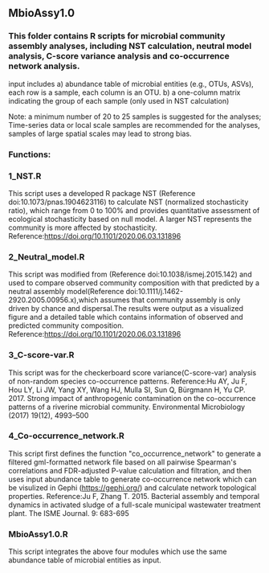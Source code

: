 ## MbioAssy1.0
### This folder contains R scripts for microbial community assembly analyses, including NST calculation, neutral model analysis, C-score variance analysis and co-occurrence network analysis.
input includes a) abundance table of microbial entities (e.g., OTUs, ASVs), each row is a sample, each column is an OTU.
               b) a one-column matrix indicating the group of each sample (only used in NST calculation)

Note: a minimum number of 20 to 25 samples is suggested for the analyses;
      Time-series data or local scale samples are recommended for the analyses, samples of large spatial scales may lead to strong bias.

### Functions:
### 1_NST.R
This script uses a developed R package NST (Reference doi:10.1073/pnas.1904623116) to calculate NST (normalized stochasticity ratio), which range from 0 to 100% and provides quantitative assessment of ecological stochasticity based on null model. A larger NST represents the community is more affected by stochasticity.
Reference:https://doi.org/10.1101/2020.06.03.131896

### 2_Neutral_model.R
This script was modified from (Reference doi:10.1038/ismej.2015.142) and used to compare observed community composition with that predicted by a neutral assembly model(Reference doi:10.1111/j.1462-2920.2005.00956.x),which assumes that community assembly is only driven by chance and dispersal.The results were output as a visualized figure and a detailed table which contains information of observed and predicted community composition.
Reference:https://doi.org/10.1101/2020.06.03.131896

### 3_C-score-var.R
This script was for the checkerboard score variance(C-score-var) analysis of non-random species co-occurrence patterns.
Reference:Hu AY, Ju F, Hou LY, Li JW, Yang XY, Wang HJ, Mulla SI, Sun Q, Bürgmann H, Yu CP. 2017. Strong impact of anthropogenic contamination on the co-occurrence patterns of a riverine microbial community. Environmental Microbiology (2017) 19(12), 4993–500

### 4_Co-occurrence_network.R
This script first defines the function "co_occurrence_network" to generate a filtered gml-formatted network file based on all pairwise Spearman's correlations and FDR-adjusted P-value calculation and filtration, and then uses input abundance table to generate co-occurrence network which can be visulized in Gephi (https://gephi.org/) and calculate network topological properties.
Reference:Ju F, Zhang T. 2015. Bacterial assembly and temporal dynamics in activated sludge of a full-scale municipal wastewater treatment plant. The ISME Journal. 9: 683-695

### MbioAssy1.0.R
This script integrates the above four modules which use the same abundance table of microbial entities as input.
